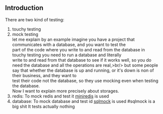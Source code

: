## Introduction
There are two kind of testing:<br/>
1. touchy testing<br/>
2. mock testing<br/>
let me explain by an example imagine you have a project that communicates with a database, and you want to test the <br/>
part of the code where you write to and read from the database in touchy testing you need to run a database and literally<br/>
write to and read from that database to see if it works well, so you do need the database and all the operations are real,>br/>
but some people say that whether the database is up and running, or it's down is non of their business, and they want to<br/>
test their code not the database, so they use mocking even when testing the database.<br/>
Now I want to explain more precisely about storages.<br/>
1. redis: To mock redis and test it [miniredis](https://github.com/alicebob/miniredis) is used<br/>
2. database: To mock database and test id [sqlmock](https://github.com/DATA-DOG/go-sqlmock) is used
#sqlmock is a big shit
It tests actually nothing